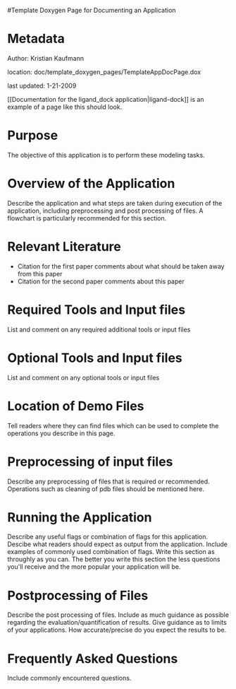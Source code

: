 #Template Doxygen Page for Documenting an Application

Metadata
========

Author: Kristian Kaufmann

location: doc/template\_doxygen\_pages/TemplateAppDocPage.dox

last updated: 1-21-2009

[[Documentation for the ligand_dock application|ligand-dock]] is an example of a page like this should look.

Purpose
=======

The objective of this application is to perform these modeling tasks.

Overview of the Application
===========================

Describe the application and what steps are taken during execution of the application, including preprocessing and post processing of files. A flowchart is particularly recommended for this section.

Relevant Literature
===================

-   Citation for the first paper comments about what should be taken away from this paper
-   Citation for the second paper comments about this paper

Required Tools and Input files
==============================

List and comment on any required additional tools or input files

Optional Tools and Input files
==============================

List and comment on any optional tools or input files

Location of Demo Files
======================

Tell readers where they can find files which can be used to complete the operations you describe in this page.

Preprocessing of input files
============================

Describe any preprocessing of files that is required or recommended. Operations such as cleaning of pdb files should be mentioned here.

Running the Application
=======================

Describe any useful flags or combination of flags for this application. Descibe what readers should expect as output from the application. Include examples of commonly used combination of flags. Write this section as throughly as you can. The better you write this section the less questions you'll receive and the more popular your application will be.

Postprocessing of Files
=======================

Describe the post processing of files. Include as much guidance as possible regarding the evaluation/quantification of results. Give guidance as to limits of your applications. How accurate/precise do you expect the results to be.

Frequently Asked Questions
==========================

Include commonly encountered questions.
